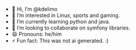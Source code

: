 - 👋 Hi, I’m @kdelimo
- 👀 I’m interested in Linux, sports and gaming.
- 🌱 I’m currently learning python and java.
- 💞️ I’m looking to collaborate on symfony libraries.
- 😄 Pronouns: he/him
- ⚡ Fun fact: This was not ai generated. :)

<!---
kdelimo/kdelimo is a ✨ special ✨ repository because its `README.md` (this file) appears on your GitHub profile.
You can click the Preview link to take a look at your changes.
--->
